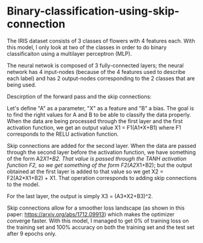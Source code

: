 # Binary-classification-using-skip-connection

The IRIS dataset consists of 3 classes of flowers with 4 features each. With this model, I only look at two of the classes in order to do binary classificaiton using a multilayer perceptron (MLP).


The neural netwok is composed of 3 fully-connected layers; the neural network has 4 input-nodes (because of the 4 features used to describe each label) and has 2 output-nodes corresponding to the 2 classes that are being used. 

Descirption of the forward pass and the skip connections: 

Let's define "A" as a parameter, "X" as a feature and "B" a bias. The goal is to find the right values for A and B to be able to classify the data properly. 
When the data are being processed through the first layer and the first activation function, we get an output value X1 = F1(A1*X+B1) where F1 corresponds to the RELU activation function. 

Skip connections are added for the second layer. When the data are passed through the second layer before the activation function, we have something of the form A2*X1+B2. That value is passed through the TANH activation function F2, so we get something of the form F2(A2*X1+B2); but the output obtained at the first layer is added to that value so we get X2 = F2(A2*X1+B2) + X1. That operation corresponds to adding skip connections to the model. 

For the last layer, the output is simply X3 = (A3*X2+B3)^2.



Skip connections allow for a smoother loss landscape (as shown in this paper: https://arxiv.org/abs/1712.09913) which makes the optimizer converge faster. 
With this model, I managed to get 0% of training loss on the training set and 100% accuracy on both the training set and the test set after 9 epochs only. 
